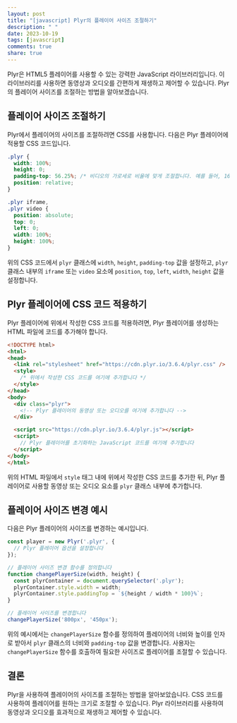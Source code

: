 ```yaml
---
layout: post
title: "[javascript] Plyr의 플레이어 사이즈 조절하기"
description: " "
date: 2023-10-19
tags: [javascript]
comments: true
share: true
---
```


Plyr은 HTML5 플레이어를 사용할 수 있는 강력한 JavaScript 라이브러리입니다. 이 라이브러리를 사용하면 동영상과 오디오를 간편하게 재생하고 제어할 수 있습니다. Plyr의 플레이어 사이즈를 조절하는 방법을 알아보겠습니다.

## 플레이어 사이즈 조절하기

Plyr에서 플레이어의 사이즈를 조절하려면 CSS를 사용합니다. 다음은 Plyr 플레이어에 적용할 CSS 코드입니다.

```css
.plyr {
  width: 100%;
  height: 0;
  padding-top: 56.25%; /* 비디오의 가로세로 비율에 맞게 조절합니다. 예를 들어, 16:9 비율인 경우 56.25%로 설정합니다. */
  position: relative;
}

.plyr iframe,
.plyr video {
  position: absolute;
  top: 0;
  left: 0;
  width: 100%;
  height: 100%;
}
```

위의 CSS 코드에서 `plyr` 클래스에 `width`, `height`, `padding-top` 값을 설정하고, `plyr` 클래스 내부의 `iframe` 또는 `video` 요소에 `position`, `top`, `left`, `width`, `height` 값을 설정합니다.

## Plyr 플레이어에 CSS 코드 적용하기

Plyr 플레이어에 위에서 작성한 CSS 코드를 적용하려면, Plyr 플레이어를 생성하는 HTML 파일에 코드를 추가해야 합니다.

```html
<!DOCTYPE html>
<html>
<head>
  <link rel="stylesheet" href="https://cdn.plyr.io/3.6.4/plyr.css" />
  <style>
    /* 위에서 작성한 CSS 코드를 여기에 추가합니다 */
  </style>
</head>
<body>
  <div class="plyr">
    <!-- Plyr 플레이어의 동영상 또는 오디오를 여기에 추가합니다 -->
  </div>

  <script src="https://cdn.plyr.io/3.6.4/plyr.js"></script>
  <script>
    // Plyr 플레이어를 초기화하는 JavaScript 코드를 여기에 추가합니다
  </script>
</body>
</html>
```

위의 HTML 파일에서 `style` 태그 내에 위에서 작성한 CSS 코드를 추가한 뒤, Plyr 플레이어로 사용할 동영상 또는 오디오 요소를 `plyr` 클래스 내부에 추가합니다.

## 플레이어 사이즈 변경 예시

다음은 Plyr 플레이어의 사이즈를 변경하는 예시입니다.

```javascript
const player = new Plyr('.plyr', {
  // Plyr 플레이어 옵션을 설정합니다
});

// 플레이어 사이즈 변경 함수를 정의합니다
function changePlayerSize(width, height) {
  const plyrContainer = document.querySelector('.plyr');
  plyrContainer.style.width = width;
  plyrContainer.style.paddingTop = `${height / width * 100}%`;
}

// 플레이어 사이즈를 변경합니다
changePlayerSize('800px', '450px');
```

위의 예시에서는 `changePlayerSize` 함수를 정의하여 플레이어의 너비와 높이를 인자로 받아서 `plyr` 클래스의 너비와 `padding-top` 값을 변경합니다. 사용자는 `changePlayerSize` 함수를 호출하여 필요한 사이즈로 플레이어를 조절할 수 있습니다.

## 결론

Plyr을 사용하여 플레이어의 사이즈를 조절하는 방법을 알아보았습니다. CSS 코드를 사용하여 플레이어를 원하는 크기로 조절할 수 있습니다. Plyr 라이브러리를 사용하여 동영상과 오디오를 효과적으로 재생하고 제어할 수 있습니다.